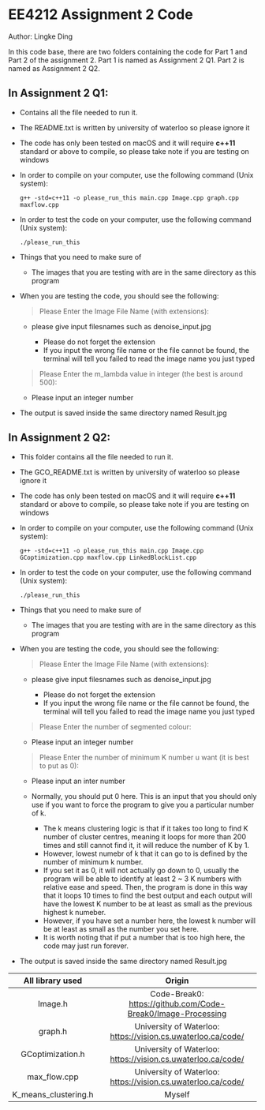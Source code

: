 # EE4212 Assignment 2 Code
Author: Lingke Ding

In this code base, there are two folders containing the code for Part 1 and Part 2 of the assignment 2. Part 1 is named as Assignment 2 Q1. Part 2 is named as Assignment 2 Q2.

## **In Assignment 2 Q1:**

- Contains all the file needed to run it. 
- The README.txt is written by university of waterloo so please ignore it
- The code has only been tested on macOS and it will require **c++11** standard or above to compile, so please take note if you are testing on windows
- In order to compile on your computer, use the following command (Unix system):

    ``` g++ -std=c++11 -o please_run_this main.cpp Image.cpp graph.cpp maxflow.cpp ```

- In order to test the code on your computer, use the following command (Unix system): 

    ``` ./please_run_this ```

- Things that you need to make sure of

    - The images that you are testing with are in the same directory as this program

- When you are testing the code, you should see the following:

    > Please Enter the Image File Name (with extensions):

    - please give input filesnames such as denoise_input.jpg
    
        - Please do not forget the extension
        - If you input the wrong file name or the file cannot be found, the terminal will tell you failed to read the image name you just typed
    
    > Please Enter the m_lambda value in integer (the best is around 500):

    - Please input an integer number

- The output is saved inside the same directory named Result.jpg

## **In Assignment 2 Q2:**

- This folder contains all the file needed to run it. 
- The GCO_README.txt is written by university of waterloo so please ignore it
- The code has only been tested on macOS and it will require **c++11** standard or above to compile, so please take note if you are testing on windows
- In order to compile on your computer, use the following command (Unix system):

    ``` g++ -std=c++11 -o please_run_this main.cpp Image.cpp GCoptimization.cpp maxflow.cpp LinkedBlockList.cpp ```

- In order to test the code on your computer, use the following command (Unix system): 

    ``` ./please_run_this ```

- Things that you need to make sure of

    - The images that you are testing with are in the same directory as this program

- When you are testing the code, you should see the following:

    > Please Enter the Image File Name (with extensions):

    - please give input filesnames such as denoise_input.jpg
    
        - Please do not forget the extension
        - If you input the wrong file name or the file cannot be found, the terminal will tell you failed to read the image name you just typed
    
    > Please Enter the number of segmented colour:

    - Please input an integer number

    > Please Enter the number of minimum K number u want (it is best to put as 0):

    - Please input an inter number
    - Normally, you should put 0 here. This is an input that you should only use if you want to force the program to give you a particular number of k. 
    
        - The k means clustering logic is that if it takes too long to find K number of cluster centres, meaning it loops for more than 200 times and still cannot find it, it will reduce the number of K by 1. 
        - However, lowest numebr of k that it can go to is defined by the number of minimum k number. 
        - If you set it as 0, it will not actually go down to 0, usually the program will be able to identify at least 2 ~ 3 K numbers with relative ease and speed. Then, the program is done in this way that it loops 10 times to find the best output and each output will have the lowest K number to be at least as small as the previous highest k numeber. 
        - However, if you have set a number here, the lowest k number will be at least as small as the number you set here. 
        - It is worth noting that if put a number that is too high here, the code may just run forever. 

- The output is saved inside the same directory named Result.jpg


|All library used         | Origin           |
| :----------------: | :----------------: |
| Image.h | Code-Break0: https://github.com/Code-Break0/Image-Processing|
| graph.h | University of Waterloo: https://vision.cs.uwaterloo.ca/code/|
| GCoptimization.h| University of Waterloo: https://vision.cs.uwaterloo.ca/code/|
| max_flow.cpp| University of Waterloo: https://vision.cs.uwaterloo.ca/code/|
| K_means_clustering.h| Myself|

